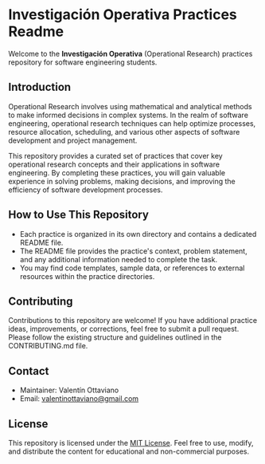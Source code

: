 # Investigación Operativa Practices Readme

Welcome to the **Investigación Operativa** (Operational Research) practices repository for software engineering students. 

## Introduction

Operational Research involves using mathematical and analytical methods to make informed decisions in complex systems. In the realm of software engineering, operational research techniques can help optimize processes, resource allocation, scheduling, and various other aspects of software development and project management.

This repository provides a curated set of practices that cover key operational research concepts and their applications in software engineering. By completing these practices, you will gain valuable experience in solving problems, making decisions, and improving the efficiency of software development processes.

## How to Use This Repository

- Each practice is organized in its own directory and contains a dedicated README file.
- The README file provides the practice's context, problem statement, and any additional information needed to complete the task.
- You may find code templates, sample data, or references to external resources within the practice directories.

## Contributing

Contributions to this repository are welcome! If you have additional practice ideas, improvements, or corrections, feel free to submit a pull request. Please follow the existing structure and guidelines outlined in the CONTRIBUTING.md file.

## Contact


- Maintainer: Valentín Ottaviano
- Email: valentinottaviano@gmail.com

## License

This repository is licensed under the [MIT License](LICENSE). Feel free to use, modify, and distribute the content for educational and non-commercial purposes.
